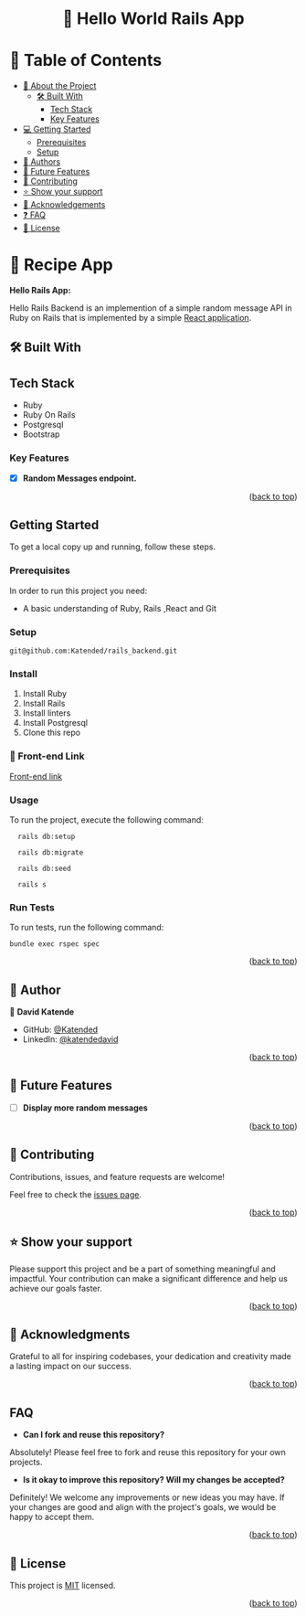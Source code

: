 <a name="readme-top"></a>

<div align="center">
  <h1>📖 Hello World Rails App</h>
</div>

<!-- TABLE OF CONTENTS -->

# 📗 Table of Contents

- [📖 About the Project](#about-project)
  - [🛠 Built With](#built-with)
    - [Tech Stack](#tech-stack)
    - [Key Features](#key-features)
    <!-- - [🚀 Live Demo](#live-demo) -->
- [💻 Getting Started](#getting-started)
  - [Prerequisites](#prerequisites)
  - [Setup](#setup)
- [👥 Authors](#authors)
- [🔭 Future Features](#future-features)
- [🤝 Contributing](#contributing)
- [⭐️ Show your support](#support)
- [🙏 Acknowledgements](#acknowledgements)
- [:question: FAQ](#faq)
- [📝 License](#license)

<!-- PROJECT DESCRIPTION -->

# 📖 Recipe App <a name="about-project"></a>

**Hello Rails App:**

Hello Rails Backend is an implemention of a simple random message API in Ruby on Rails that is implemented by a simple [React application](git@github.com:Katended/react_frontend.git).

## 🛠 Built With <a name="built-with"></a>

## Tech Stack <a name="tech-stack"></a>

  <ul>
    <li>Ruby</li>
    <li>Ruby On Rails</li>
    <li>Postgresql</li>
    <li>Bootstrap</li>
  </ul>

<!-- Features -->

### Key Features <a name="key-features"></a>

- [x] **Random Messages endpoint.**

<p align="right">(<a href="#readme-top">back to top</a>)</p>

## Getting Started

To get a local copy up and running, follow these steps.

### Prerequisites

In order to run this project you need:

- A basic understanding of Ruby, Rails ,React and Git

### Setup

```
git@github.com:Katended/rails_backend.git
```

### Install

1. Install Ruby
2. Install Rails
3. Install linters
4. Install Postgresql
5. Clone this repo

### 🚀 Front-end Link

[Front-end link](git@github.com:Katended/react_frontend.git)

### Usage

To run the project, execute the following command:

```
  rails db:setup

  rails db:migrate

  rails db:seed

  rails s
```

### Run Tests

To run tests, run the following command:

```
bundle exec rspec spec

```

<p align="right">(<a href="#readme-top">back to top</a>)</p>

<!-- AUTHORS -->

## 👥 Author <a name="authors"></a>

👤 **David Katende**

- GitHub: [@Katended](https://github.com/Katended)
- LinkedIn: [@katendedavid](https://www.linkedin.com/in/katendedavid/)

<p align="right">(<a href="#readme-top">back to top</a>)</p>

<!-- FUTURE FEATURES -->

## 🔭 Future Features <a name="future-features"></a>

- [ ] **Display more random messages**

<p align="right">(<a href="#readme-top">back to top</a>)</p>

<!-- CONTRIBUTING -->

## 🤝 Contributing <a name="contributing"></a>

Contributions, issues, and feature requests are welcome!

Feel free to check the [issues page](https://github.com/Katended/rails_backend/issues).

<p align="right">(<a href="#readme-top">back to top</a>)</p>

<!-- SUPPORT -->

## ⭐️ Show your support <a name="support"></a>

Please support this project and be a part of something meaningful and impactful. Your contribution can make a significant difference and help us achieve our goals faster.

<p align="right">(<a href="#readme-top">back to top</a>)</p>

<!-- ACKNOWLEDGEMENTS -->

## 🙏 Acknowledgments <a name="acknowledgements"></a>

Grateful to all for inspiring codebases, your dedication and creativity made a lasting impact on our success.

<p align="right">(<a href="#readme-top">back to top</a>)</p>

## FAQ <a name="faq"></a>

- **Can I fork and reuse this repository?**

Absolutely! Please feel free to fork and reuse this repository for your own projects.

- **Is it okay to improve this repository? Will my changes be accepted?**

Definitely! We welcome any improvements or new ideas you may have. If your changes are good and align with the project's goals, we would be happy to accept them.

<p align="right">(<a href="#readme-top">back to top</a>)</p>

<!-- LICENSE -->

## 📝 License <a name="license"></a>

This project is [MIT](./MIT.md) licensed.

<p align="right">(<a href="#readme-top">back to top</a>)</p>
